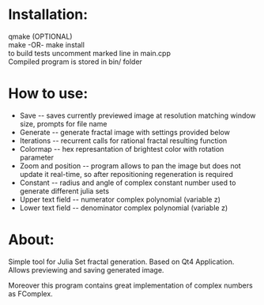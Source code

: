 <h1>Installation:</h1>
<p>
qmake (OPTIONAL)<br>
make -OR- make install<br>
to build tests uncomment marked line in main.cpp<br>
Compiled program is stored in bin/ folder
</p>
<h1>How to use:</h1>
<p>
<ul>
<li>Save -- saves currently previewed image at resolution matching window size, prompts for file name</li>
<li>Generate -- generate fractal image with settings provided below</li>
<li>Iterations -- recurrent calls for rational fractal resulting function</li>
<li>Colormap -- hex represantation of brightest color with rotation parameter</li>
<li>Zoom and position -- program allows to pan the image but does not update it real-time, so after repositioning regeneration is required</li>
<li>Constant -- radius and angle of complex constant number used to generate different julia sets</li>
<li>Upper text field -- numerator complex polynomial (variable z)</li>
<li>Lower text field -- denominator complex polynomial (variable z)</li>
</ul>
</p>
<h1>About:</h1>
<p>
Simple tool for Julia Set fractal generation.
Based on Qt4 Application.
Allows previewing and saving generated image.

Moreover this program contains great implementation of complex numbers as FComplex.
</p>